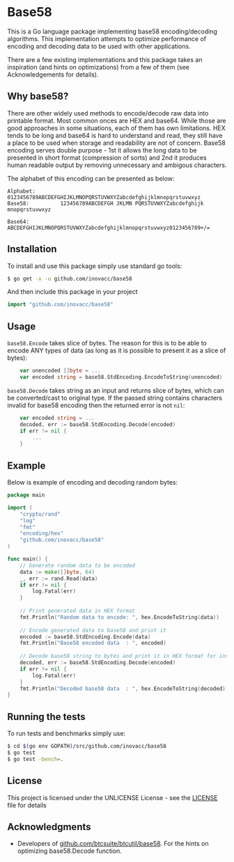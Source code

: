 # Base58

This is a Go language package implementing base58 encoding/decoding algorithms. This implementation attempts to optimize performance of encoding and decoding data to be used with other applications.

There are a few existing implementations and this package takes an inspiration (and hints on optimizations) from a few of them (see Acknowledgements for details).

## Why base58?

There are other widely used methods to encode/decode raw data into printable format. Most common onces are HEX and base64. While those are good approaches in some situations, each of them has own limitations. HEX tends to be long and base64 is hard to understand and read, they still have a place to be used when storage and readability are not of concern. Base58 encoding serves double purpose - 1st it allows the long data to be presented in short format (compression of sorts) and 2nd it produces human readable output by removing unnecessary and ambigous characters.

The alphabet of this encoding can be presented as below:

```text
Alphabet:       0123456789ABCDEFGHIJKLMNOPQRSTUVWXYZabcdefghijklmnopqrstuvwxyz
Base58:          123456789ABCDEFGH JKLMN PQRSTUVWXYZabcdefghijk mnopqrstuvwxyz

Base64:         ABCDEFGHIJKLMNOPQRSTUVWXYZabcdefghijklmnopqrstuvwxyz0123456789+/=
```

## Installation

To install and use this package simply use standard go tools:

```bash
$ go get -x -u github.com/inovacc/base58
```

And then include this package in your project

```go
import "github.com/inovacc/base58"
```

## Usage

`base58.Encode` takes slice of bytes. The reason for this is to be able to encode ANY types of data (as long as it is possible to present it as a slice of bytes):

```go
    var unencoded []byte = ...
    var encoded string = base58.StdEncoding.EncodeToString(unencoded)
```

`base58.Decode` takes string as an input and returns slice of bytes, which can be converted/cast to original type. If the passed string contains characters invalid for base58 encoding then the returned error is not `nil`:

```go
    var encoded string = ...
    decoded, err := base58.StdEncoding.Decode(encoded)
    if err != nil {
        ...
    }
```

## Example

Below is example of encoding and decoding random bytes:

```go
package main

import (
    "crypto/rand"
    "log"
    "fmt"
    "encoding/hex"
    "github.com/inovacc/base58"
)

func main() {
    // Generate random data to be encoded
    data := make([]byte, 64)
    _, err := rand.Read(data)
    if err != nil {
        log.Fatal(err)
    }
    
    // Print generated data in HEX format
    fmt.Println("Random data to encode: ", hex.EncodeToString(data))
    
    // Encode generated data to base58 and print it
    encoded := base58.StdEncoding.Encode(data)
    fmt.Println("Base58 encoded data  : ", encoded)
    
    // Decode base58 string to bytes and print it in HEX format for inspection
    decoded, err := base58.StdEncoding.Decode(encoded)
    if err != nil {
        log.Fatal(err)
    }
    fmt.Println("Decoded base58 data  : ", hex.EncodeToString(decoded))
}

```

## Running the tests

To run tests and benchmarks simply use:

```bash
$ cd $(go env GOPATH)/src/github.com/inovacc/base58
$ go test
$ go test -bench=.
```

## License

This project is licensed under the UNLICENSE License - see the [LICENSE](UNLICENSE) file for details

## Acknowledgments

* Developers of [github.com/btcsuite/btcutil/base58](https://github.com/btcsuite/btcutil/tree/master/base58). For the hints on optimizing base58.Decode function.
